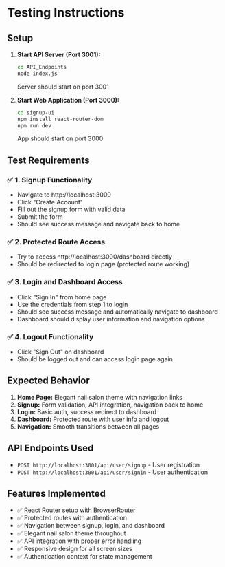 # Testing Instructions

## Setup

1. **Start API Server (Port 3001):**
   ```bash
   cd API_Endpoints
   node index.js
   ```
   Server should start on port 3001

2. **Start Web Application (Port 3000):**
   ```bash
   cd signup-ui
   npm install react-router-dom
   npm run dev
   ```
   App should start on port 3000

## Test Requirements

### ✅ 1. Signup Functionality
- Navigate to http://localhost:3000
- Click "Create Account" 
- Fill out the signup form with valid data
- Submit the form
- Should see success message and navigate back to home

### ✅ 2. Protected Route Access
- Try to access http://localhost:3000/dashboard directly
- Should be redirected to login page (protected route working)

### ✅ 3. Login and Dashboard Access
- Click "Sign In" from home page
- Use the credentials from step 1 to login
- Should see success message and automatically navigate to dashboard
- Dashboard should display user information and navigation options

### ✅ 4. Logout Functionality
- Click "Sign Out" on dashboard
- Should be logged out and can access login page again

## Expected Behavior

1. **Home Page:** Elegant nail salon theme with navigation links
2. **Signup:** Form validation, API integration, navigation back to home
3. **Login:** Basic auth, success redirect to dashboard
4. **Dashboard:** Protected route with user info and logout
5. **Navigation:** Smooth transitions between all pages

## API Endpoints Used

- `POST http://localhost:3001/api/user/signup` - User registration
- `POST http://localhost:3001/api/user/signin` - User authentication

## Features Implemented

- ✅ React Router setup with BrowserRouter
- ✅ Protected routes with authentication
- ✅ Navigation between signup, login, and dashboard
- ✅ Elegant nail salon theme throughout
- ✅ API integration with proper error handling
- ✅ Responsive design for all screen sizes
- ✅ Authentication context for state management 